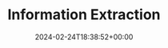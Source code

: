 ---
layout: splash
classes:
  - landing
  - dark-theme
title: "Information Extraction"
permalink: /information/
date: 2024-02-24T18:38:52+00:00
---